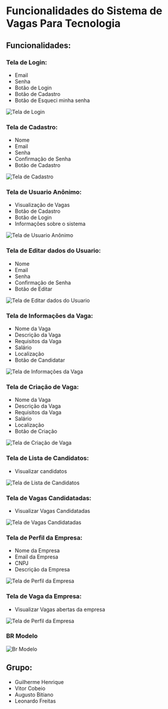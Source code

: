 # Funcionalidades do Sistema de Vagas Para Tecnologia 


## Funcionalidades:

### Tela de Login:
- Email
- Senha
- Botão de Login
- Botão de Cadastro
- Botão de Esqueci minha senha

<img src="./img/PAgina-login-candidato.png" alt="Tela de Login">

### Tela de Cadastro:
- Nome
- Email
- Senha
- Confirmação de Senha
- Botão de Cadastro

<img src="./img/Pagina-cadastro-candidato.png" alt="Tela de Cadastro">

### Tela de Usuario Anônimo:
- Visualização de Vagas
- Botão de Cadastro
- Botão de Login
- Informações sobre o sistema

<img src="./img/Pagina-Usuario-Anonimo.png" alt="Tela de Usuario Anônimo">

### Tela de Editar dados do Usuario:
- Nome
- Email
- Senha
- Confirmação de Senha
- Botão de Editar

<img src="./img/Editar-Perfil-Usuario.png" alt="Tela de Editar dados do Usuario">

### Tela de Informações da Vaga:
- Nome da Vaga
- Descrição da Vaga
- Requisitos da Vaga
- Salário
- Localização
- Botão de Candidatar

<img src="./img/Página-vaga.png" alt="Tela de Informações da Vaga">

### Tela de Criação de Vaga:
- Nome da Vaga
- Descrição da Vaga
- Requisitos da Vaga
- Salário
- Localização
- Botão de Criação

<img src="./img/pagina-cria-vaga.png" alt="Tela de Criação de Vaga">

### Tela de Lista de Candidatos:
- Visualizar candidatos

<img src="./img/Pagina-lista-Candidatos.png" alt="Tela de Lista de Candidatos">

### Tela de Vagas Candidatadas:
- Visualizar Vagas Candidatadas

<img src="./img/Pagina lista Vagas Candidatas.png" alt="Tela de Vagas Candidatadas">

### Tela de Perfil da Empresa:
- Nome da Empresa
- Email da Empresa
- CNPJ
- Descrição da Empresa

<img src="./img/Pagina de Perfi Empresa.png" alt="Tela de Perfil da Empresa">

### Tela de Vaga da Empresa:
- Visualizar Vagas abertas da empresa

<img src="./img/Pagina Vagas Abertas.png" alt="Tela de Perfil da Empresa">

### BR Modelo

<img src="./img/Captura de tela 2024-03-08 203551.png" alt="Br  Modelo">

## Grupo:
- Guilherme Henrique
- Vitor Cobeio
- Augusto Bitiano
- Leonardo Freitas
